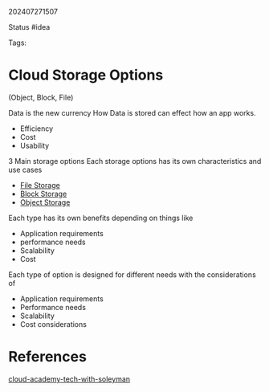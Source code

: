 202407271507

Status #idea

Tags:

# Cloud Storage Options

(Object, Block, File)

Data is the new currency
How Data is stored can effect how an app works. 
- Efficiency
- Cost
- Usability

3 Main storage options
Each storage options has its own characteristics and use cases

- [File Storage](./File_Storage.md)
- [Block Storage](./Block_Storage.md)
- [Object Storage](./Object_Storage.md)

Each type has its own benefits depending on things like
- Application requirements
- performance needs
- Scalability
- Cost

Each type of option is designed for different needs with the considerations of
- Application requirements
- Performance needs
- Scalability
- Cost considerations

# References

[cloud-academy-tech-with-soleyman](https://cloudengineeracademy.mykajabi.com/products/cloud-academy-tech-with-soleyman/categories/2154687876/posts/2174972391)

